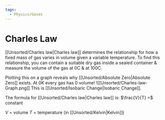 ```yaml
---
tags:
  - Physics/Gases
---
```

# Charles Law
[[Unsorted/Charles law|Charles law]] determines the relationship for how a fixed mass of gas varies in volume given a variable temperature. To find this relationship, you can contain a suitable dry gas inside a sealed container & measure the volume of the gas at 0C & at 100C.

Plotting this on a graph reveals why [[Unsorted/Absolute Zero|Absolute Zero]] exists. At 0K every gas has 0 volume!
![[Unsorted/Charles-law-Graph.png]]
This is [[Unsorted/Isobaric Change|Isobaric Change]].

The formula for [[Unsorted/Charles law|Charles law]] is:
$\frac{V}{T} =$ constant

$V$ = volume
$T$ = temperature (in [[Unsorted/Kelvin|Kelvin]])

